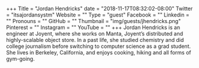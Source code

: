 +++
Title = "Jordan Hendricks"
date = "2018-11-17T08:32:02-08:00"
Twitter = "itsajordansystm"
Website = ""
Type = "guest"
Facebook = ""
Linkedin = ""
Pronouns = ""
GitHub = ""
Thumbnail = "img/guests/jhendricks.png"
Pinterest = ""
Instagram = ""
YouTube = ""
+++
Jordan Hendricks is an engineer at Joyent, where she works on Manta, Joyent’s distributed and highly-scalable object store. In a past life, she studied chemistry and did college journalism before switching to computer science as a grad student. She lives in Berkeley, California, and enjoys cooking, hiking and all forms of gym-going.
